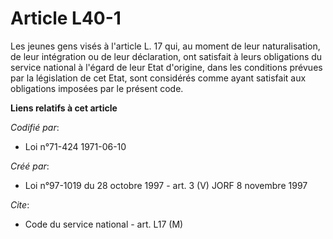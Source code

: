 # Article L40-1

Les jeunes gens visés à l'article L. 17 qui, au moment de leur naturalisation, de leur intégration ou de leur déclaration,
ont satisfait à leurs obligations du service national à l'égard de leur Etat d'origine, dans les conditions prévues par la
législation de cet Etat, sont considérés comme ayant satisfait aux obligations imposées par le présent code.

**Liens relatifs à cet article**

_Codifié par_:

  - Loi n°71-424 1971-06-10

_Créé par_:

  - Loi n°97-1019 du 28 octobre 1997 - art. 3 (V) JORF 8 novembre 1997

_Cite_:

  - Code du service national - art. L17 (M)
